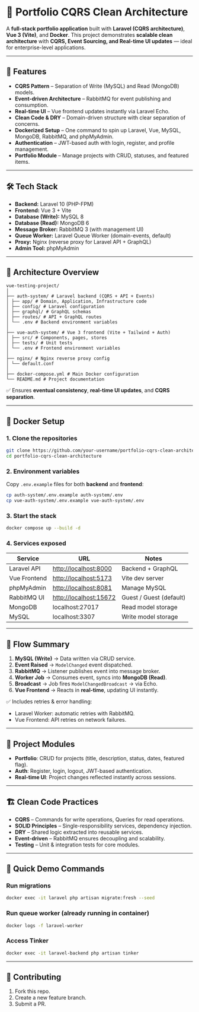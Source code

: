 
# 📌 Portfolio CQRS Clean Architecture

A **full-stack portfolio application** built with **Laravel (CQRS architecture)**, **Vue 3 (Vite)**, and **Docker**.
This project demonstrates **scalable clean architecture** with **CQRS, Event Sourcing, and Real-time UI updates** — ideal for enterprise-level applications.

---

## 🚀 Features

* **CQRS Pattern** – Separation of Write (MySQL) and Read (MongoDB) models.
* **Event-driven Architecture** – RabbitMQ for event publishing and consumption.
* **Real-time UI** – Vue frontend updates instantly via Laravel Echo.
* **Clean Code & DRY** – Domain-driven structure with clear separation of concerns.
* **Dockerized Setup** – One command to spin up Laravel, Vue, MySQL, MongoDB, RabbitMQ, and phpMyAdmin.
* **Authentication** – JWT-based auth with login, register, and profile management.
* **Portfolio Module** – Manage projects with CRUD, statuses, and featured items.

---

## 🛠️ Tech Stack

* **Backend:** Laravel 10 (PHP-FPM)
* **Frontend:** Vue 3 + Vite
* **Database (Write):** MySQL 8
* **Database (Read):** MongoDB 6
* **Message Broker:** RabbitMQ 3 (with management UI)
* **Queue Worker:** Laravel Queue Worker (domain-events, default)
* **Proxy:** Nginx (reverse proxy for Laravel API + GraphQL)
* **Admin Tool:** phpMyAdmin

---

## 📂 Architecture Overview

```
vue-testing-project/
│
├── auth-system/ # Laravel backend (CQRS + API + Events)
│ ├── app/ # Domain, Application, Infrastructure code
│ ├── config/ # Laravel configuration
│ ├── graphql/ # GraphQL schemas
│ ├── routes/ # API + GraphQL routes
│ └── .env # Backend environment variables
│
├── vue-auth-system/ # Vue 3 frontend (Vite + Tailwind + Auth)
│ ├── src/ # Components, pages, stores
│ ├── tests/ # Unit tests
│ └── .env # Frontend environment variables
│
├── nginx/ # Nginx reverse proxy config
│ └── default.conf
│
├── docker-compose.yml # Main Docker configuration
└── README.md # Project documentation
```

✅ Ensures **eventual consistency**, **real-time UI updates**, and **CQRS separation**.

---

## 🐳 Docker Setup

### 1. Clone the repositories

```bash
git clone https://github.com/your-username/portfolio-cqrs-clean-architecture.git
cd portfolio-cqrs-clean-architecture
```

### 2. Environment variables

Copy `.env.example` files for both **backend** and **frontend**:

```bash
cp auth-system/.env.example auth-system/.env
cp vue-auth-system/.env.example vue-auth-system/.env
```

### 3. Start the stack

```bash
docker compose up --build -d
```

### 4. Services exposed

| Service      | URL                                              | Notes                   |
| ------------ | ------------------------------------------------ | ----------------------- |
| Laravel API  | [http://localhost:8000](http://localhost:8000)   | Backend + GraphQL       |
| Vue Frontend | [http://localhost:5173](http://localhost:5173)   | Vite dev server         |
| phpMyAdmin   | [http://localhost:8081](http://localhost:8081)   | Manage MySQL            |
| RabbitMQ UI  | [http://localhost:15672](http://localhost:15672) | Guest / Guest (default) |
| MongoDB      | localhost:27017                                  | Read model storage      |
| MySQL        | localhost:3307                                   | Write model storage     |

---

## 🔄 Flow Summary

1. **MySQL (Write)** → Data written via CRUD service.
2. **Event Raised** → `ModelChanged` event dispatched.
3. **RabbitMQ** → Listener publishes event into message broker.
4. **Worker Job** → Consumes event, syncs into **MongoDB (Read)**.
5. **Broadcast** → Job fires `ModelChangedBroadcast` → via Echo.
6. **Vue Frontend** → Reacts in **real-time**, updating UI instantly.

✅ Includes retries & error handling:

* Laravel Worker: automatic retries with RabbitMQ.
* Vue Frontend: API retries on network failures.

---

## 📖 Project Modules

* **Portfolio**: CRUD for projects (title, description, status, dates, featured flag).
* **Auth**: Register, login, logout, JWT-based authentication.
* **Real-time UI**: Project changes reflected instantly across sessions.

---

## 🏗️ Clean Code Practices

* **CQRS** – Commands for write operations, Queries for read operations.
* **SOLID Principles** – Single-responsibility services, dependency injection.
* **DRY** – Shared logic extracted into reusable services.
* **Event-driven** – RabbitMQ ensures decoupling and scalability.
* **Testing** – Unit & integration tests for core modules.

---

## 🚀 Quick Demo Commands

### Run migrations

```bash
docker exec -it laravel php artisan migrate:fresh --seed
```

### Run queue worker (already running in container)

```bash
docker logs -f laravel-worker
```

### Access Tinker

```bash
docker exec -it laravel-backend php artisan tinker
```

---

## 🤝 Contributing

1. Fork this repo.
2. Create a new feature branch.
3. Submit a PR.



